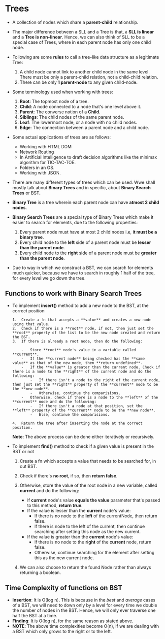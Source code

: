 # Trees

-   A collection of nodes which share a **parent-child** relationship.
-   The major difference between a SLL and a Tree is that, a **SLL is linear** and a **Tree is non-linear**. Hence, we can also think of SLL to be a special case of Trees, where in each parent node has only one child node.
-   Following are some **rules** to call a tree-like data structure as a legitimate Tree:

    1. A child node cannot link to another child node in the same level. There must be only a parent-child relation, not a child-child relation.
    2. There can be only **1 parent-node** to any given child-node.

-   Some terminology used when working with trees:

    1. **Root**: The topmost node of a tree.
    2. **Child**: A node connected to a node that's one level above it.
    3. **Parent**: The converse notion of a **Child**.
    4. **Siblings**: The child nodes of the same parent node.
    5. **Leaf**: The lowermost node, or a node with no child nodes.
    6. **Edge**: The connection between a parent node and a child node.

-   Some actual applications of trees are as follows:

    -   Working with HTML DOM
    -   Network Routing
    -   In Artificial Intelligence to draft decision algorithms like the minimax algorithm for TIC-TAC-TOE.
    -   Folders in an OS.
    -   Working with JSON.

-   There are many different types of trees which can be used. Wwe shall mostly talk about **Binary Trees** and in specific, about **Binary Search Trees** or BST.

-   **Binary Tree** is a tree wherein each parent node can have **atmost 2 child nodes**.
-   **Binary Search Trees** are a special type of Binary Trees which make it easier to search for elements, due to the following properties:
    1. Every parent node must have at most 2 child nodes i.e, **it must be a binary tree**.
    2. Every child node to the **left** side of a parent node must be **lesser than the parent node**.
    3. Every child node to the **right** side of a parent node must be **greater than the parent node**.
-   Due to way in which we construct a BST, we can search for elements much quicker, because we have to search in roughly 1 half of the tree, for every level we go down the tree.

## Functions to work with Binary Search Trees

-   To implement **insert()** method to add a new node to the BST, at the correct position

        1.  Create a fn that accepts a **value** and creates a new node using that value.
        2.  Check if there is a **root** node, if not, then just set the **root** property of the list to be the new node created and return the BST.
        3.  If there is already a root node, then do the following:

            -   Store **root** node's value in a variable called **current**.
            -   If the **current node** being checked has the **same value** as that of the new node, then **return undefined**.
            -   If the **value** is greater than the current node, Check if there is a node to the **right** of the current node and do the following:
                -   If there isn't a node to the right of the current node, then just set the **right** property of the **current** node to be the **new node**.
                -   Otherwise, continue the comparisions.
            -   Otherwise, check if there is a node to the **left** of the **current** node and do the following:
                -   If there isn't a node at that position, set the **left** property of the **current** node to be the **new node**.
                -   Else, continue the comparisions.

        4.  Return the tree after inserting the node at the correct position.

    **Note**: The above process can be done either iteratively or recursively.

-   To implement **find()** method to check if a given value is present in the BST or not

    1. Create a fn which accepts a value that needs to be searched for, in out BST.
    2. Check if there's **no root**, if so, then **return false**.
    3. Otherwise, store the value of the root node in a new variable, called **current** and do the following:

        - If **current** node's value **equals the value** parameter that's passed to this method, **return true**.
        - If the value is lesser than the **current** node's value:
            - If there is no node to the **left** of the currentNode, then return false.
            - If there is node to the left of the current, then continue searching after setting this node as the new current.
        - If the value is greater than the **current** node's value:
            - If there is no node to the **right** of the **current** node, return false.
            - Otherwise, continue searching for the element after setting this as the new current node.

    4. We can also choose to return the found Node rather than always returning a boolean.

## Time Complexity of functions on BST

-   **Insertion**: It is O(log n). This is because in the _best_ and _average_ cases of a BST, we will need to down only by a level for every time we double the number of nodes in the BST. Hence, we will only ever traverse one half the BST at a time.
-   **Finding**: It is O(log n), for the same reason as stated above.
-   **NOTE**: The above time complexities become O(n), if we are dealing with a BST which only grows to the right or to the left.
